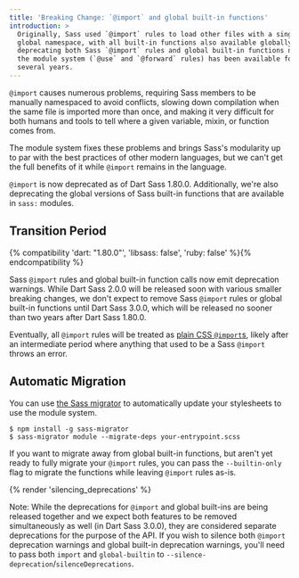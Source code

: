 ```yaml
---
title: 'Breaking Change: `@import` and global built-in functions'
introduction: >
  Originally, Sass used `@import` rules to load other files with a single
  global namespace, with all built-in functions also available globally. We're
  deprecating both Sass `@import` rules and global built-in functions now that
  the module system (`@use` and `@forward` rules) has been available for
  several years.
---
```


`@import` causes numerous problems, requiring Sass members to be manually
namespaced to avoid conflicts, slowing down compilation when the same file is
imported more than once, and making it very difficult for both humans and tools
to tell where a given variable, mixin, or function comes from.

The module system fixes these problems and brings Sass's modularity up to par
with the best practices of other modern languages, but we can't get the full
benefits of it while `@import` remains in the language.

`@import` is now deprecated as of Dart Sass 1.80.0. Additionally, we're also
deprecating the global versions of Sass built-in functions that are available
in `sass:` modules.

## Transition Period

{% compatibility 'dart: "1.80.0"', 'libsass: false', 'ruby: false' %}{% endcompatibility %}

Sass `@import` rules and global built-in function calls now emit deprecation
warnings. While Dart Sass 2.0.0 will be released soon with various smaller
breaking changes, we don't expect to remove Sass `@import` rules or global
built-in functions until Dart Sass 3.0.0, which will be released no sooner than
two years after Dart Sass 1.80.0.

Eventually, all `@import` rules will be treated as [plain CSS `@import`s],
likely after an intermediate period where anything that used to be a Sass
`@import` throws an error.

[plain CSS `@import`s]: /documentation/at-rules/import/#plain-css-imports

## Automatic Migration

You can use [the Sass migrator][] to automatically update your stylesheets to
use the module system.

[the Sass migrator]: https://github.com/sass/migrator#readme

```shellsession
$ npm install -g sass-migrator
$ sass-migrator module --migrate-deps your-entrypoint.scss
```

If you want to migrate away from global built-in functions, but aren't yet
ready to fully migrate your `@import` rules, you can pass the `--builtin-only`
flag to migrate the functions while leaving `@import` rules as-is.

{% render 'silencing_deprecations' %}

Note: While the deprecations for `@import` and global built-ins are being
released together and we expect both features to be removed simultaneously
as well (in Dart Sass 3.0.0), they are considered separate deprecations for the
purpose of the API. If you wish to silence both `@import` deprecation warnings
and global built-in deprecation warnings, you'll need to pass both `import`
and `global-builtin` to `--silence-deprecation`/`silenceDeprecations`.
